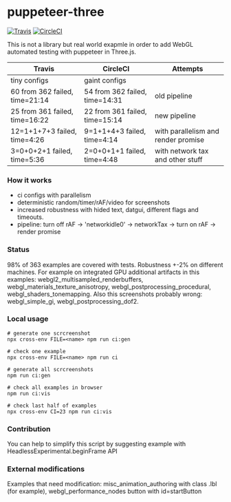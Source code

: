 # puppeteer-three
[![Travis](https://travis-ci.org/munrocket/puppeteer-three.svg?branch=master)](https://travis-ci.org/munrocket/puppeteer-three)
[![CircleCI](https://circleci.com/gh/munrocket/puppeteer-three.svg?style=svg)](https://circleci.com/gh/munrocket/puppeteer-three)

This is not a library but real world exapmle in order to add WebGL automated testing with puppeteer in Three.js.

|           Travis                        |            CircleCI                     |               Attempts               |
|-----------------------------------------|-----------------------------------------|--------------------------------------|
| tiny configs                            | gaint configs                           |                                      |
| 60 from 362 failed, time=21:14          | 54 from 362 failed, time=14:31          | old pipeline                         |
| 25 from 361 failed, time=16:22          | 22 from 361 failed, time=15:14          | new pipeline                         |
| 12=1+1+7+3 failed, time=4:26            | 9=1+1+4+3 failed, time=4:14             | with parallelism and render promise  |
| 3=0+0+2+1 failed, time=5:36             | 2=0+0+1+1 failed, time=4:48             | with network tax and other stuff     |

### How it works
- ci configs with parallelism
- deterministic random/timer/rAF/video for screenshots
- increased robustness with hided text, datgui, different flags and timeouts.
- pipeline: turn off rAF -> 'networkidle0' -> networkTax -> turn on rAF -> render promise

### Status
98% of 363 examples are covered with tests. Robustness +-2% on different machines. For example on integrated GPU additional artifacts in this examples: webgl2_multisampled_renderbuffers, webgl_materials_texture_anisotropy, webgl_postprocessing_procedural, webgl_shaders_tonemapping. Also this screenshots probably wrong: webgl_simple_gi, webgl_postprocessing_dof2.

### Local usage
```shell
# generate one scrcreenshot
npx cross-env FILE=<name> npm run ci:gen

# check one example
npx cross-env FILE=<name> npm run ci

# generate all scrcreenshots
npm run ci:gen

# check all examples in browser
npm run ci:vis

# check last half of examples
npx cross-env CI=23 npm run ci:vis
```

### Contribution
You can help to simplify this script by suggesting example with HeadlessExperimental.beginFrame API

### External modifications
Examples that need modification: misc_animation_authoring with class .lbl (for example), webgl_performance_nodes button with id=startButton